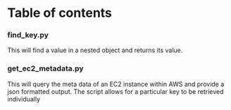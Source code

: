 # Table of contents
### find_key.py
This will find a value in a nested object and returns its value.
### get_ec2_metadata.py
This will query the meta data of an EC2 instance within AWS and provide a json formatted output. The script allows for a particular key to be retrieved individually
